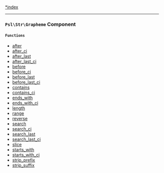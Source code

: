 <!--
    This markdown file was generated using `docs/documenter.php`.

    Any edits to it will likely be lost.
-->

[*index](./../README.md)

---

### `Psl\Str\Grapheme` Component

#### `Functions`

- [after](./../../src/Psl/Str/Grapheme/after.php#L15)
- [after_ci](./../../src/Psl/Str/Grapheme/after_ci.php#L15)
- [after_last](./../../src/Psl/Str/Grapheme/after_last.php#L15)
- [after_last_ci](./../../src/Psl/Str/Grapheme/after_last_ci.php#L15)
- [before](./../../src/Psl/Str/Grapheme/before.php#L15)
- [before_ci](./../../src/Psl/Str/Grapheme/before_ci.php#L15)
- [before_last](./../../src/Psl/Str/Grapheme/before_last.php#L15)
- [before_last_ci](./../../src/Psl/Str/Grapheme/before_last_ci.php#L15)
- [contains](./../../src/Psl/Str/Grapheme/contains.php#L22)
- [contains_ci](./../../src/Psl/Str/Grapheme/contains_ci.php#L22)
- [ends_with](./../../src/Psl/Str/Grapheme/ends_with.php#L16)
- [ends_with_ci](./../../src/Psl/Str/Grapheme/ends_with_ci.php#L16)
- [length](./../../src/Psl/Str/Grapheme/length.php#L20)
- [range](./../../src/Psl/Str/Grapheme/range.php#L43)
- [reverse](./../../src/Psl/Str/Grapheme/reverse.php#L16)
- [search](./../../src/Psl/Str/Grapheme/search.php#L27)
- [search_ci](./../../src/Psl/Str/Grapheme/search_ci.php#L27)
- [search_last](./../../src/Psl/Str/Grapheme/search_last.php#L28)
- [search_last_ci](./../../src/Psl/Str/Grapheme/search_last_ci.php#L28)
- [slice](./../../src/Psl/Str/Grapheme/slice.php#L24)
- [starts_with](./../../src/Psl/Str/Grapheme/starts_with.php#L16)
- [starts_with_ci](./../../src/Psl/Str/Grapheme/starts_with_ci.php#L16)
- [strip_prefix](./../../src/Psl/Str/Grapheme/strip_prefix.php#L17)
- [strip_suffix](./../../src/Psl/Str/Grapheme/strip_suffix.php#L17)


